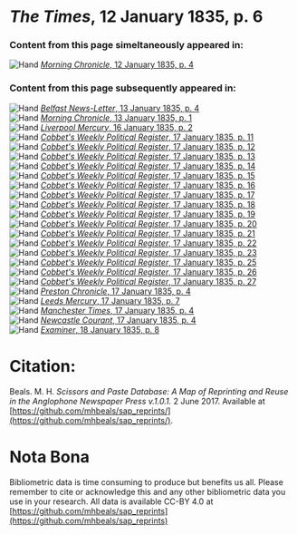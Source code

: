 # *The Times*, 12 January 1835, p. 6  
  
### Content from this page simeltaneously appeared in:  
![Hand](http://scissorsandpaste.net/wp-content/uploads/2017/06/smallhandpointer.png) [*Morning Chronicle*, 12 January 1835, p. 4](https://mhbeals.github.io/sap_html/Morning-Chronicle/Morning-Chronicle-12-January-1835-p-4)  
  
### Content from this page subsequently appeared in:  
![Hand](http://scissorsandpaste.net/wp-content/uploads/2017/06/smallhandpointer.png) [*Belfast News-Letter*, 13 January 1835, p. 4](https://mhbeals.github.io/sap_html/Belfast-News-Letter/Belfast-News-Letter-13-January-1835-p-4)  
![Hand](http://scissorsandpaste.net/wp-content/uploads/2017/06/smallhandpointer.png) [*Morning Chronicle*, 13 January 1835, p. 1](https://mhbeals.github.io/sap_html/Morning-Chronicle/Morning-Chronicle-13-January-1835-p-1)  
![Hand](http://scissorsandpaste.net/wp-content/uploads/2017/06/smallhandpointer.png) [*Liverpool Mercury*, 16 January 1835, p. 2](https://mhbeals.github.io/sap_html/Liverpool-Mercury/Liverpool-Mercury-16-January-1835-p-2)  
![Hand](http://scissorsandpaste.net/wp-content/uploads/2017/06/smallhandpointer.png) [*Cobbet's Weekly Political Register*, 17 January 1835, p. 11](https://mhbeals.github.io/sap_html/Cobbet's-Weekly-Political-Register/Cobbet's-Weekly-Political-Register-17-January-1835-p-11)  
![Hand](http://scissorsandpaste.net/wp-content/uploads/2017/06/smallhandpointer.png) [*Cobbet's Weekly Political Register*, 17 January 1835, p. 12](https://mhbeals.github.io/sap_html/Cobbet's-Weekly-Political-Register/Cobbet's-Weekly-Political-Register-17-January-1835-p-12)  
![Hand](http://scissorsandpaste.net/wp-content/uploads/2017/06/smallhandpointer.png) [*Cobbet's Weekly Political Register*, 17 January 1835, p. 13](https://mhbeals.github.io/sap_html/Cobbet's-Weekly-Political-Register/Cobbet's-Weekly-Political-Register-17-January-1835-p-13)  
![Hand](http://scissorsandpaste.net/wp-content/uploads/2017/06/smallhandpointer.png) [*Cobbet's Weekly Political Register*, 17 January 1835, p. 14](https://mhbeals.github.io/sap_html/Cobbet's-Weekly-Political-Register/Cobbet's-Weekly-Political-Register-17-January-1835-p-14)  
![Hand](http://scissorsandpaste.net/wp-content/uploads/2017/06/smallhandpointer.png) [*Cobbet's Weekly Political Register*, 17 January 1835, p. 15](https://mhbeals.github.io/sap_html/Cobbet's-Weekly-Political-Register/Cobbet's-Weekly-Political-Register-17-January-1835-p-15)  
![Hand](http://scissorsandpaste.net/wp-content/uploads/2017/06/smallhandpointer.png) [*Cobbet's Weekly Political Register*, 17 January 1835, p. 16](https://mhbeals.github.io/sap_html/Cobbet's-Weekly-Political-Register/Cobbet's-Weekly-Political-Register-17-January-1835-p-16)  
![Hand](http://scissorsandpaste.net/wp-content/uploads/2017/06/smallhandpointer.png) [*Cobbet's Weekly Political Register*, 17 January 1835, p. 17](https://mhbeals.github.io/sap_html/Cobbet's-Weekly-Political-Register/Cobbet's-Weekly-Political-Register-17-January-1835-p-17)  
![Hand](http://scissorsandpaste.net/wp-content/uploads/2017/06/smallhandpointer.png) [*Cobbet's Weekly Political Register*, 17 January 1835, p. 18](https://mhbeals.github.io/sap_html/Cobbet's-Weekly-Political-Register/Cobbet's-Weekly-Political-Register-17-January-1835-p-18)  
![Hand](http://scissorsandpaste.net/wp-content/uploads/2017/06/smallhandpointer.png) [*Cobbet's Weekly Political Register*, 17 January 1835, p. 19](https://mhbeals.github.io/sap_html/Cobbet's-Weekly-Political-Register/Cobbet's-Weekly-Political-Register-17-January-1835-p-19)  
![Hand](http://scissorsandpaste.net/wp-content/uploads/2017/06/smallhandpointer.png) [*Cobbet's Weekly Political Register*, 17 January 1835, p. 20](https://mhbeals.github.io/sap_html/Cobbet's-Weekly-Political-Register/Cobbet's-Weekly-Political-Register-17-January-1835-p-20)  
![Hand](http://scissorsandpaste.net/wp-content/uploads/2017/06/smallhandpointer.png) [*Cobbet's Weekly Political Register*, 17 January 1835, p. 21](https://mhbeals.github.io/sap_html/Cobbet's-Weekly-Political-Register/Cobbet's-Weekly-Political-Register-17-January-1835-p-21)  
![Hand](http://scissorsandpaste.net/wp-content/uploads/2017/06/smallhandpointer.png) [*Cobbet's Weekly Political Register*, 17 January 1835, p. 22](https://mhbeals.github.io/sap_html/Cobbet's-Weekly-Political-Register/Cobbet's-Weekly-Political-Register-17-January-1835-p-22)  
![Hand](http://scissorsandpaste.net/wp-content/uploads/2017/06/smallhandpointer.png) [*Cobbet's Weekly Political Register*, 17 January 1835, p. 23](https://mhbeals.github.io/sap_html/Cobbet's-Weekly-Political-Register/Cobbet's-Weekly-Political-Register-17-January-1835-p-23)  
![Hand](http://scissorsandpaste.net/wp-content/uploads/2017/06/smallhandpointer.png) [*Cobbet's Weekly Political Register*, 17 January 1835, p. 25](https://mhbeals.github.io/sap_html/Cobbet's-Weekly-Political-Register/Cobbet's-Weekly-Political-Register-17-January-1835-p-25)  
![Hand](http://scissorsandpaste.net/wp-content/uploads/2017/06/smallhandpointer.png) [*Cobbet's Weekly Political Register*, 17 January 1835, p. 26](https://mhbeals.github.io/sap_html/Cobbet's-Weekly-Political-Register/Cobbet's-Weekly-Political-Register-17-January-1835-p-26)  
![Hand](http://scissorsandpaste.net/wp-content/uploads/2017/06/smallhandpointer.png) [*Cobbet's Weekly Political Register*, 17 January 1835, p. 27](https://mhbeals.github.io/sap_html/Cobbet's-Weekly-Political-Register/Cobbet's-Weekly-Political-Register-17-January-1835-p-27)  
![Hand](http://scissorsandpaste.net/wp-content/uploads/2017/06/smallhandpointer.png) [*Preston Chronicle*, 17 January 1835, p. 4](https://mhbeals.github.io/sap_html/Preston-Chronicle/Preston-Chronicle-17-January-1835-p-4)  
![Hand](http://scissorsandpaste.net/wp-content/uploads/2017/06/smallhandpointer.png) [*Leeds Mercury*, 17 January 1835, p. 7](https://mhbeals.github.io/sap_html/Leeds-Mercury/Leeds-Mercury-17-January-1835-p-7)  
![Hand](http://scissorsandpaste.net/wp-content/uploads/2017/06/smallhandpointer.png) [*Manchester Times*, 17 January 1835, p. 4](https://mhbeals.github.io/sap_html/Manchester-Times/Manchester-Times-17-January-1835-p-4)  
![Hand](http://scissorsandpaste.net/wp-content/uploads/2017/06/smallhandpointer.png) [*Newcastle Courant*, 17 January 1835, p. 4](https://mhbeals.github.io/sap_html/Newcastle-Courant/Newcastle-Courant-17-January-1835-p-4)  
![Hand](http://scissorsandpaste.net/wp-content/uploads/2017/06/smallhandpointer.png) [*Examiner*, 18 January 1835, p. 8](https://mhbeals.github.io/sap_html/Examiner/Examiner-18-January-1835-p-8)  


# Citation: 

Beals. M. H. *Scissors and Paste Database: A Map of Reprinting and Reuse in the Anglophone Newspaper Press v.1.0.1.* 2 June 2017. Available at [https://github.com/mhbeals/sap_reprints/](https://github.com/mhbeals/sap_reprints/). 

# Nota Bona

Bibliometric data is time consuming to produce but benefits us all. Please remember to cite or acknowledge this and any other bibliometric data you use in your research. All data is available CC-BY 4.0 at [https://github.com/mhbeals/sap_reprints](https://github.com/mhbeals/sap_reprints)